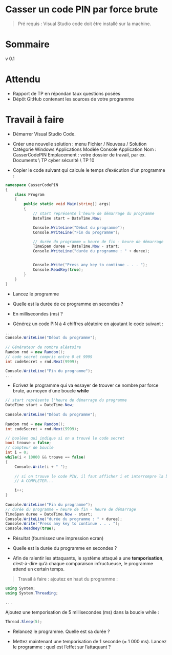 # Casser un code PIN par force brute

> Pré requis : Visual Studio code doit être installé sur la machine.

# Sommaire

v 0.1

# Attendu

- Rapport de TP en répondan taux questions posées
- Dépôt GitHub contenant les sources de votre programme

# Travail à faire

- Démarrer Visual Studio Code.

- Créer une nouvelle solution : menu Fichier / Nouveau / Solution 
    Catégorie Windows Applications          Modèle Console Application 
    Nom : CasserCodePIN 
    Emplacement : votre dossier de travail, par ex. Documents \ TP cyber sécurité \ TP 10

- Copier le code suivant qui calcule le temps d’exécution d’un programme :

```csharp
namespace CasserCodePIN
{
    class Program
    {
        public static void Main(string[] args)
        {
            // start représente l'heure de démarrage du programme					
            DateTime start = DateTime.Now;

            Console.WriteLine("Début du programme");
            Console.WriteLine("Fin du programme");

            // durée du programme = heure de fin - heure de démarrage
            TimeSpan duree = DateTime.Now - start;
            Console.WriteLine("durée du programme : " + duree);


            Console.Write("Press any key to continue . . . ");
            Console.ReadKey(true);
        }
    }
}
```

- Lancez le programme

- Quelle est la durée de ce programme en secondes ?


- En millisecondes (ms) ?

- Générez un code PIN à 4 chiffres aléatoire en ajoutant le code suivant :

```csharp
...
Console.WriteLine("Début du programme");
            
// Générateur de nombre aléatoire
Random rnd = new Random();
// code secret compris entre 0 et 9999
int codeSecret = rnd.Next(9999);

Console.WriteLine("Fin du programme");
...
```

- Ecrivez le programme qui va essayer de trouver ce nombre par force brute, au moyen d’une boucle **while**

```csharp
// start représente l'heure de démarrage du programme                    
DateTime start = DateTime.Now;
            
Console.WriteLine("Début du programme");
            
Random rnd = new Random();
int codeSecret = rnd.Next(9999);

// booléen qui indique si on a trouvé le code secret            
bool trouve = false;
// compteur de boucle
int i = 0;
while(i < 10000 && trouve == false)
{
    Console.Write(i + " ");
                    
    // si on trouve le code PIN, il faut afficher i et interrompre la boucle 
    // A COMPLETER...

    i++;
}
            
Console.WriteLine("Fin du programme");
// durée du programme = heure de fin - heure de démarrage
TimeSpan duree = DateTime.Now - start;
Console.WriteLine("durée du programme : " + duree);
Console.Write("Press any key to continue . . . ");
Console.ReadKey(true);
```

- Résultat (fournissez une impression ecran)

- Quelle est la durée du programme en secondes ?

- Afin de ralentir les attaquants, le système attaqué a une **temporisation**, c’est-à-dire qu’à chaque comparaison infructueuse, le programme attend un certain temps.

> Travail à faire :
ajoutez en haut du programme :

```csharp
using System;
using System.Threading;

...
```


Ajoutez une temporisation de 5 millisecondes (ms) dans la boucle while :

```csharp
Thread.Sleep(5);
```

- Relancez le programme. Quelle est sa durée ?


- Mettez maintenant une temporisation de 1 seconde (= 1 000 ms).
Lancez le programme : quel est l’effet sur l’attaquant ?